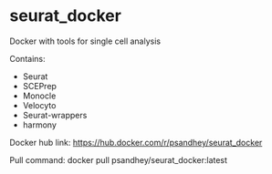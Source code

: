 # seurat_docker
Docker with tools for single cell analysis

Contains:
- Seurat
- SCEPrep
- Monocle
- Velocyto
- Seurat-wrappers
- harmony

Docker hub link: https://hub.docker.com/r/psandhey/seurat_docker

Pull command:
docker pull psandhey/seurat_docker:latest
